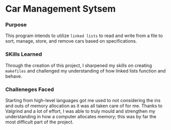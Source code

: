 # Car Management Sytsem
### Purpose
This program intends to utilize `linked lists` to read and write from a file to sort, manage, store, and remove cars based on specifications.

### SKills Learned
Through the creation of this project, I sharpened my skills on creating `makefiles` and challenged my understanding of how linked lists function and behave.

### Challeneges Faced
Starting from high-level languages got me used to not considering the ins and outs of memory allocation as it was all taken care of for me. Thanks to Valgrind and a lot of effort, I was able to truly mould and strengthen my understanding in how a computer allocates memory; this was by far the most difficult part of the project.
